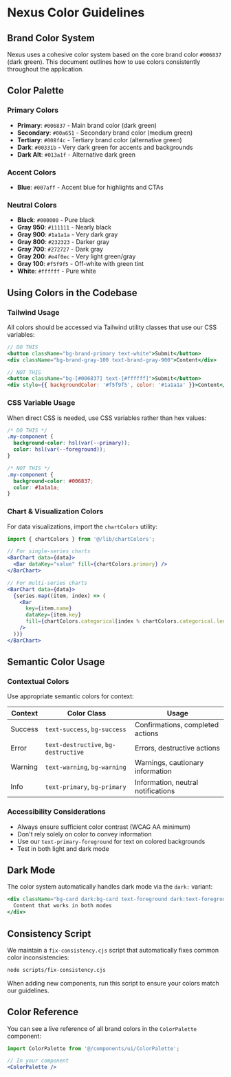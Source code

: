 # Nexus Color Guidelines

## Brand Color System

Nexus uses a cohesive color system based on the core brand color `#006837` (dark green). This document outlines how to use colors consistently throughout the application.

## Color Palette

### Primary Colors
- **Primary**: `#006837` - Main brand color (dark green)
- **Secondary**: `#00a651` - Secondary brand color (medium green)
- **Tertiary**: `#008f4c` - Tertiary brand color (alternative green)
- **Dark**: `#00331b` - Very dark green for accents and backgrounds
- **Dark Alt**: `#013a1f` - Alternative dark green

### Accent Colors
- **Blue**: `#007aff` - Accent blue for highlights and CTAs

### Neutral Colors
- **Black**: `#000000` - Pure black
- **Gray 950**: `#111111` - Nearly black
- **Gray 900**: `#1a1a1a` - Very dark gray
- **Gray 800**: `#232323` - Darker gray
- **Gray 700**: `#272727` - Dark gray
- **Gray 200**: `#e4f0ec` - Very light green/gray
- **Gray 100**: `#f5f9f5` - Off-white with green tint
- **White**: `#ffffff` - Pure white

## Using Colors in the Codebase

### Tailwind Usage

All colors should be accessed via Tailwind utility classes that use our CSS variables:

```jsx
// DO THIS
<button className="bg-brand-primary text-white">Submit</button>
<div className="bg-brand-gray-100 text-brand-gray-900">Content</div>

// NOT THIS
<button className="bg-[#006837] text-[#ffffff]">Submit</button>
<div style={{ backgroundColor: '#f5f9f5', color: '#1a1a1a' }}>Content</div>
```

### CSS Variable Usage

When direct CSS is needed, use CSS variables rather than hex values:

```css
/* DO THIS */
.my-component {
  background-color: hsl(var(--primary));
  color: hsl(var(--foreground));
}

/* NOT THIS */
.my-component {
  background-color: #006837;
  color: #1a1a1a;
}
```

### Chart & Visualization Colors

For data visualizations, import the `chartColors` utility:

```jsx
import { chartColors } from '@/lib/chartColors';

// For single-series charts
<BarChart data={data}>
  <Bar dataKey="value" fill={chartColors.primary} />
</BarChart>

// For multi-series charts
<BarChart data={data}>
  {series.map((item, index) => (
    <Bar 
      key={item.name}
      dataKey={item.key} 
      fill={chartColors.categorical[index % chartColors.categorical.length]} 
    />
  ))}
</BarChart>
```

## Semantic Color Usage

### Contextual Colors

Use appropriate semantic colors for context:

| Context | Color Class | Usage |
|---------|-------------|-------|
| Success | `text-success`, `bg-success` | Confirmations, completed actions |
| Error | `text-destructive`, `bg-destructive` | Errors, destructive actions |
| Warning | `text-warning`, `bg-warning` | Warnings, cautionary information |
| Info | `text-primary`, `bg-primary` | Information, neutral notifications |

### Accessibility Considerations

- Always ensure sufficient color contrast (WCAG AA minimum)
- Don't rely solely on color to convey information
- Use our `text-primary-foreground` for text on colored backgrounds
- Test in both light and dark mode

## Dark Mode

The color system automatically handles dark mode via the `dark:` variant:

```jsx
<div className="bg-card dark:bg-card text-foreground dark:text-foreground">
  Content that works in both modes
</div>
```

## Consistency Script

We maintain a `fix-consistency.cjs` script that automatically fixes common color inconsistencies:

```bash
node scripts/fix-consistency.cjs
```

When adding new components, run this script to ensure your colors match our guidelines.

## Color Reference

You can see a live reference of all brand colors in the `ColorPalette` component:

```jsx
import ColorPalette from '@/components/ui/ColorPalette';

// In your component
<ColorPalette />
``` 